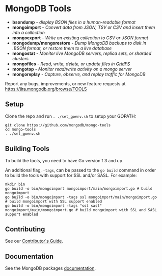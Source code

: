 MongoDB Tools
===================================

 - **bsondump** - _display BSON files in a human-readable format_
 - **mongoimport** - _Convert data from JSON, TSV or CSV and insert them into a collection_
 - **mongoexport** - _Write an existing collection to CSV or JSON format_
 - **mongodump/mongorestore** - _Dump MongoDB backups to disk in .BSON format, or restore them to a live database_
 - **mongostat** - _Monitor live MongoDB servers, replica sets, or sharded clusters_
 - **mongofiles** - _Read, write, delete, or update files in [GridFS](http://docs.mongodb.org/manual/core/gridfs/)_
 - **mongotop** - _Monitor read/write activity on a mongo server_
 - **mongoreplay** - _Capture, observe, and replay traffic for MongoDB_


Report any bugs, improvements, or new feature requests at https://jira.mongodb.org/browse/TOOLS

Setup
---------------
Clone the repo and run `. ./set_goenv.sh` to setup your GOPATH:

```
git clone https://github.com/mongodb/mongo-tools
cd mongo-tools
. ./set_goenv.sh
```

Building Tools
---------------
To build the tools, you need to have Go version 1.3 and up.

An additional flag, `-tags`, can be passed to the `go build` command in order to build the tools with support for SSL and/or SASL. For example:

```
mkdir bin
go build -o bin/mongoimport mongoimport/main/mongoimport.go # build mongoimport
go build -o bin/mongoimport -tags ssl mongoimport/main/mongoimport.go # build mongoimport with SSL support enabled
go build -o bin/mongoimport -tags "ssl sasl" mongoimport/main/mongoimport.go # build mongoimport with SSL and SASL support enabled
```

Contributing
---------------
See our [Contributor's Guide](CONTRIBUTING.md).

Documentation
---------------
See the MongoDB packages [documentation](http://docs.mongodb.org/master/reference/program/).

